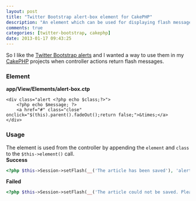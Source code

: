 ```yaml
---
layout: post
title: "Twitter Bootstrap alert-box element for CakePHP"
description: "An element which can be used for displaying flash messages with appropriate colours."
comments: true
categories: [twitter-bootstrap, cakephp]
date: 2013-01-17 09:43:25
---
```


So I like the [Twitter Bootstrap alerts](http://twitter.github.com/bootstrap/components.html#alerts) and I wanted a way to use them in my [CakePHP](http://cakephp.org/) projects when controller actions return flash messages.

### Element  
**app/View/Elements/alert-box.ctp**  
```html+php
<div class="alert <?php echo $class;?>">
    <?php echo $message; ?>
    <a href="#" class="close" onclick="$(this).parent().fadeOut();return false;">&times;</a>
</div>
```

### Usage
The element is used from the controller by appending the `element` and `class` to the `$this->element()` call.  
**Success**  
```php
<?php $this->Session->setFlash(__('The article has been saved'), 'alert-box', array('class'=>'alert-success')); ?>
```

**Failed**  
```php
<?php $this->Session->setFlash(__('The article could not be saved. Please, try again.'), 'alert-box', array('class'=>'alert-error')); ?>
```